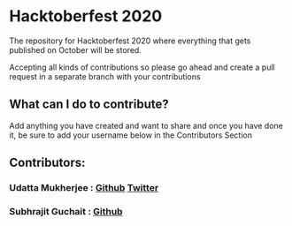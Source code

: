 # Hacktoberfest 2020

The repository for Hacktoberfest 2020 where everything that gets published on October will be stored.

Accepting all kinds of contributions so please go ahead and create a pull request in a separate branch with your contributions

## What can I do to contribute?

Add anything you have created and want to share and once you have done it, be sure to add your username below in the Contributors Section



## Contributors:
### Udatta Mukherjee : [Github](https://github.com/udattam) [Twitter](https://twitter.com/iamudattam)
### Subhrajit Guchait : [Github](https://github.com/Subhrajit91939)
